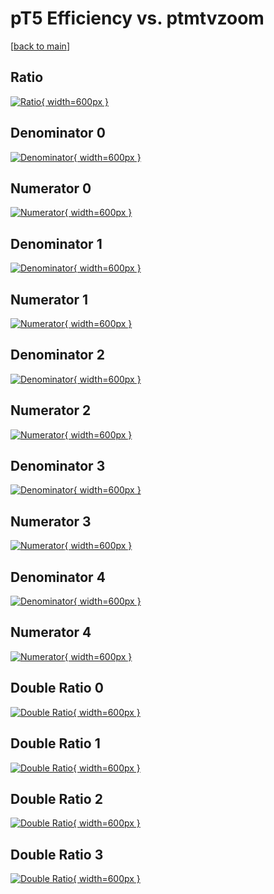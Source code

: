 # pT5 Efficiency vs. ptmtvzoom

[[back to main](./)]



## Ratio

[![Ratio](../mtv/var/pT5_base_321_-1_eff_ptmtvzoom.png){ width=600px }](../mtv/var/pT5_base_321_-1_eff_ptmtvzoom.pdf)

## Denominator 0

[![Denominator](../mtv/den/pT5_base_321_-1_eff_ptmtvzoom_den0.png){ width=600px }](../mtv/den/pT5_base_321_-1_eff_ptmtvzoom_den0.pdf)

## Numerator 0

[![Numerator](../mtv/num/pT5_base_321_-1_eff_ptmtvzoom_num0.png){ width=600px }](../mtv/num/pT5_base_321_-1_eff_ptmtvzoom_num0.pdf)

## Denominator 1

[![Denominator](../mtv/den/pT5_base_321_-1_eff_ptmtvzoom_den1.png){ width=600px }](../mtv/den/pT5_base_321_-1_eff_ptmtvzoom_den1.pdf)

## Numerator 1

[![Numerator](../mtv/num/pT5_base_321_-1_eff_ptmtvzoom_num1.png){ width=600px }](../mtv/num/pT5_base_321_-1_eff_ptmtvzoom_num1.pdf)

## Denominator 2

[![Denominator](../mtv/den/pT5_base_321_-1_eff_ptmtvzoom_den2.png){ width=600px }](../mtv/den/pT5_base_321_-1_eff_ptmtvzoom_den2.pdf)

## Numerator 2

[![Numerator](../mtv/num/pT5_base_321_-1_eff_ptmtvzoom_num2.png){ width=600px }](../mtv/num/pT5_base_321_-1_eff_ptmtvzoom_num2.pdf)

## Denominator 3

[![Denominator](../mtv/den/pT5_base_321_-1_eff_ptmtvzoom_den3.png){ width=600px }](../mtv/den/pT5_base_321_-1_eff_ptmtvzoom_den3.pdf)

## Numerator 3

[![Numerator](../mtv/num/pT5_base_321_-1_eff_ptmtvzoom_num3.png){ width=600px }](../mtv/num/pT5_base_321_-1_eff_ptmtvzoom_num3.pdf)

## Denominator 4

[![Denominator](../mtv/den/pT5_base_321_-1_eff_ptmtvzoom_den4.png){ width=600px }](../mtv/den/pT5_base_321_-1_eff_ptmtvzoom_den4.pdf)

## Numerator 4

[![Numerator](../mtv/num/pT5_base_321_-1_eff_ptmtvzoom_num4.png){ width=600px }](../mtv/num/pT5_base_321_-1_eff_ptmtvzoom_num4.pdf)

## Double Ratio 0

[![Double Ratio](../mtv/ratio/pT5_base_321_-1_eff_ptmtvzoom_ratio0.png){ width=600px }](../mtv/ratio/pT5_base_321_-1_eff_ptmtvzoom_ratio0.pdf)

## Double Ratio 1

[![Double Ratio](../mtv/ratio/pT5_base_321_-1_eff_ptmtvzoom_ratio1.png){ width=600px }](../mtv/ratio/pT5_base_321_-1_eff_ptmtvzoom_ratio1.pdf)

## Double Ratio 2

[![Double Ratio](../mtv/ratio/pT5_base_321_-1_eff_ptmtvzoom_ratio2.png){ width=600px }](../mtv/ratio/pT5_base_321_-1_eff_ptmtvzoom_ratio2.pdf)

## Double Ratio 3

[![Double Ratio](../mtv/ratio/pT5_base_321_-1_eff_ptmtvzoom_ratio3.png){ width=600px }](../mtv/ratio/pT5_base_321_-1_eff_ptmtvzoom_ratio3.pdf)

